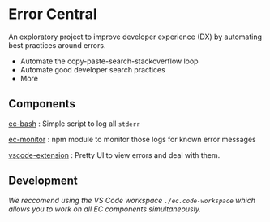 # Error Central

An exploratory project to improve developer experience (DX) by automating best
practices around errors.

- Automate the copy-paste-search-stackoverflow loop
- Automate good developer search practices
- More

## Components

[ec-bash](ec-bash)
: Simple script to log all `stderr`

[ec-monitor](ec-monitor)
: npm module to monitor those logs for known error messages

[vscode-extension](vscode-extension)
: Pretty UI to view errors and deal with them.

## Development

_We reccomend using the VS Code workspace `./ec.code-workspace` which allows you to work on all EC components simultaneously._

